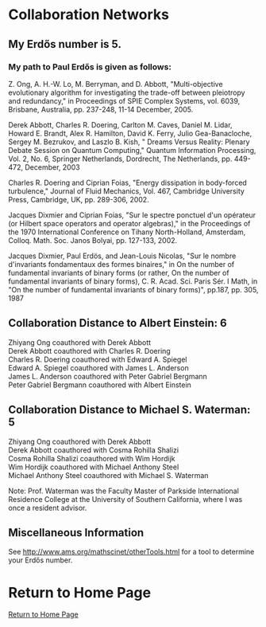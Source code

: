 # Collaboration Networks

## My Erdős number is 5.

### My path to Paul Erdős is given as follows:
Z. Ong, A. H.-W. Lo, M. Berryman, and D. Abbott, "Multi-objective evolutionary algorithm for investigating the trade-off between pleiotropy and redundancy," in Proceedings of SPIE Complex Systems, vol. 6039, Brisbane, Australia, pp. 237-248, 11-14 December, 2005.

 

Derek Abbott, Charles R. Doering, Carlton M. Caves, Daniel M. Lidar, Howard E. Brandt, Alex R. Hamilton, David K. Ferry, Julio Gea-Banacloche, Sergey M. Bezrukov, and Laszlo B. Kish, " Dreams Versus Reality: Plenary Debate Session on Quantum Computing," Quantum Information Processing, Vol. 2, No. 6, Springer Netherlands, Dordrecht, The Netherlands, pp. 449-472, December, 2003

 

Charles R. Doering and Ciprian Foias, "Energy dissipation in body-forced turbulence," Journal of Fluid Mechanics, Vol. 467, Cambridge University Press, Cambridge, UK, pp. 289-306, 2002.



Jacques Dixmier and Ciprian Foias, "Sur le spectre ponctuel d'un opérateur (or Hilbert space operators and operator algebras)," in the Proceedings of the 1970 International Conference on Tihany North-Holland, Amsterdam, Colloq. Math. Soc. Janos Bolyai, pp. 127-133, 2002. 
 

Jacques Dixmier, Paul Erdös, and Jean-Louis Nicolas, "Sur le nombre d'invariants fondamentaux des formes binaires," in On the number of fundamental invariants of binary forms (or rather, On the number of fundamental invariants of binary forms), C. R. Acad. Sci. Paris Sér. I Math, in "On the number of fundamental invariants of binary forms)", pp.187, pp. 305, 1987






## Collaboration Distance to Albert Einstein: 6  
Zhiyang Ong coauthored with Derek Abbott  
Derek Abbott coauthored with Charles R. Doering  
Charles R. Doering coauthored with Edward A. Spiegel  
Edward A. Spiegel coauthored with James L. Anderson  
James L. Anderson coauthored with Peter Gabriel Bergmann  
Peter Gabriel Bergmann coauthored with Albert Einstein  





## Collaboration Distance to Michael S. Waterman: 5  
Zhiyang Ong coauthored with Derek Abbott    
Derek Abbott coauthored with Cosma Rohilla Shalizi  
Cosma Rohilla Shalizi coauthored with Wim Hordijk  
Wim Hordijk coauthored with Michael Anthony Steel  
Michael Anthony Steel coauthored with Michael S. Waterman  

Note: Prof. Waterman was the Faculty Master of Parkside International Residence College at the University of Southern California, where I was once a resident advisor.  



##	Miscellaneous Information

See http://www.ams.org/mathscinet/otherTools.html for a tool to determine your Erdős number.




#	Return to Home Page

[Return to Home Page](../README.md)

